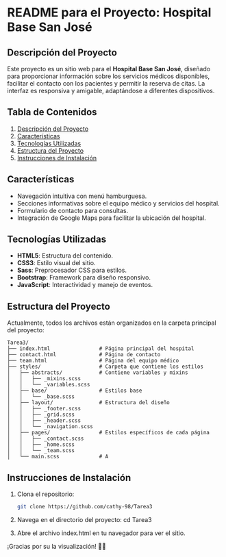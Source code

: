 # README para el Proyecto: Hospital Base San José

## Descripción del Proyecto

Este proyecto es un sitio web para el **Hospital Base San José**, diseñado para proporcionar información sobre los servicios médicos disponibles, facilitar el contacto con los pacientes y permitir la reserva de citas. La interfaz es responsiva y amigable, adaptándose a diferentes dispositivos.

## Tabla de Contenidos

1. [Descripción del Proyecto](#descripción-del-proyecto)
2. [Características](#características)
3. [Tecnologías Utilizadas](#tecnologías-utilizadas)
4. [Estructura del Proyecto](#estructura-del-proyecto)
5. [Instrucciones de Instalación](#instrucciones-de-instalación)

## Características

- Navegación intuitiva con menú hamburguesa.
- Secciones informativas sobre el equipo médico y servicios del hospital.
- Formulario de contacto para consultas.
- Integración de Google Maps para facilitar la ubicación del hospital.

## Tecnologías Utilizadas

- **HTML5**: Estructura del contenido.
- **CSS3**: Estilo visual del sitio.
- **Sass**: Preprocesador CSS para estilos.
- **Bootstrap**: Framework para diseño responsivo.
- **JavaScript**: Interactividad y manejo de eventos.

## Estructura del Proyecto

Actualmente, todos los archivos están organizados en la carpeta principal del proyecto:


```
Tarea3/
├── index.html                # Página principal del hospital
├── contact.html              # Página de contacto
├── team.html                 # Página del equipo médico
├── styles/                   # Carpeta que contiene los estilos
│   ├── abstracts/            # Contiene variables y mixins
│   │   ├── _mixins.scss
│   │   └── _variables.scss
│   ├── base/                 # Estilos base
│   │   └── _base.scss
│   ├── layout/               # Estructura del diseño
│   │   ├── _footer.scss
│   │   ├── _grid.scss
│   │   ├── _header.scss
│   │   └── _navigation.scss
│   ├── pages/                # Estilos específicos de cada página
│   │   ├── _contact.scss
│   │   ├── _home.scss
│   │   └── _team.scss
│   └── main.scss             # A

```

## Instrucciones de Instalación
1. Clona el repositorio:
   ```bash
   git clone https://github.com/cathy-98/Tarea3

2. Navega en el directorio del proyecto:
   cd Tarea3

3. Abre el archivo index.html en tu navegador para ver el sitio.

¡Gracias por su la visualización! 🙌🏻
